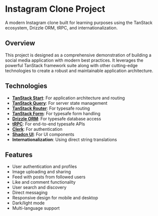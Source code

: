 # Instagram Clone Project

A modern Instagram clone built for learning purposes using the TanStack ecosystem, Drizzle ORM, tRPC, and internationalization.

## Overview

This project is designed as a comprehensive demonstration of building a social media application with modern best practices. It leverages the powerful TanStack framework suite along with other cutting-edge technologies to create a robust and maintainable application architecture.

## Technologies

- **[TanStack Start](https://github.com/TanStack/start)**: For application architecture and routing
- **[TanStack Query](https://tanstack.com/query)**: For server state management
- **[TanStack Router](https://tanstack.com/router)**: For typesafe routing
- **[TanStack Form](https://tanstack.com/form)**: For typesafe form handling
- **[Drizzle ORM](https://github.com/drizzle-team/drizzle-orm)**: For typesafe database access
- **[tRPC](https://trpc.io/)**: For end-to-end typesafe APIs
- **[Clerk](https://clerk.com/)**: For authentication
- **[Shadcn UI](https://ui.shadcn.com/)**: For UI components
- **Internationalization**: Using direct string translations

## Features

- User authentication and profiles
- Image uploading and sharing
- Feed with posts from followed users
- Like and comment functionality
- User search and discovery
- Direct messaging
- Responsive design for mobile and desktop
- Dark/light mode
- Multi-language support
